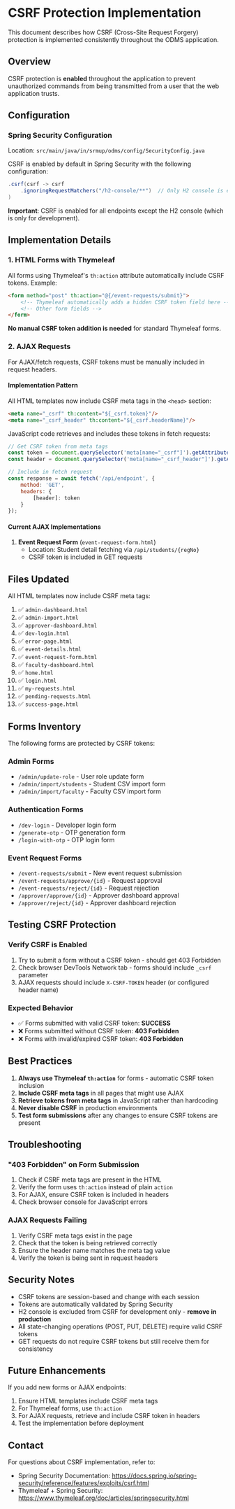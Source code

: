 # CSRF Protection Implementation

This document describes how CSRF (Cross-Site Request Forgery) protection is implemented consistently throughout the ODMS
application.

## Overview

CSRF protection is **enabled** throughout the application to prevent unauthorized commands from being transmitted from a
user that the web application trusts.

## Configuration

### Spring Security Configuration

Location: `src/main/java/in/srmup/odms/config/SecurityConfig.java`

CSRF is enabled by default in Spring Security with the following configuration:

```java
.csrf(csrf -> csrf
    .ignoringRequestMatchers("/h2-console/**")  // Only H2 console is excluded for development
)
```

**Important**: CSRF is enabled for all endpoints except the H2 console (which is only for development).

## Implementation Details

### 1. HTML Forms with Thymeleaf

All forms using Thymeleaf's `th:action` attribute automatically include CSRF tokens. Example:

```html
<form method="post" th:action="@{/event-requests/submit}">
    <!-- Thymeleaf automatically adds a hidden CSRF token field here -->
    <!-- Other form fields -->
</form>
```

**No manual CSRF token addition is needed** for standard Thymeleaf forms.

### 2. AJAX Requests

For AJAX/fetch requests, CSRF tokens must be manually included in request headers.

#### Implementation Pattern

All HTML templates now include CSRF meta tags in the `<head>` section:

```html
<meta name="_csrf" th:content="${_csrf.token}"/>
<meta name="_csrf_header" th:content="${_csrf.headerName}"/>
```

JavaScript code retrieves and includes these tokens in fetch requests:

```javascript
// Get CSRF token from meta tags
const token = document.querySelector('meta[name="_csrf"]').getAttribute('content');
const header = document.querySelector('meta[name="_csrf_header"]').getAttribute('content');

// Include in fetch request
const response = await fetch('/api/endpoint', {
    method: 'GET',
    headers: {
        [header]: token
    }
});
```

#### Current AJAX Implementations

1. **Event Request Form** (`event-request-form.html`)
    - Location: Student detail fetching via `/api/students/{regNo}`
    - CSRF token is included in GET requests

## Files Updated

All HTML templates now include CSRF meta tags:

1. ✅ `admin-dashboard.html`
2. ✅ `admin-import.html`
3. ✅ `approver-dashboard.html`
4. ✅ `dev-login.html`
5. ✅ `error-page.html`
6. ✅ `event-details.html`
7. ✅ `event-request-form.html`
8. ✅ `faculty-dashboard.html`
9. ✅ `home.html`
10. ✅ `login.html`
11. ✅ `my-requests.html`
12. ✅ `pending-requests.html`
13. ✅ `success-page.html`

## Forms Inventory

The following forms are protected by CSRF tokens:

### Admin Forms

- `/admin/update-role` - User role update form
- `/admin/import/students` - Student CSV import form
- `/admin/import/faculty` - Faculty CSV import form

### Authentication Forms

- `/dev-login` - Developer login form
- `/generate-otp` - OTP generation form
- `/login-with-otp` - OTP login form

### Event Request Forms

- `/event-requests/submit` - New event request submission
- `/event-requests/approve/{id}` - Request approval
- `/event-requests/reject/{id}` - Request rejection
- `/approver/approve/{id}` - Approver dashboard approval
- `/approver/reject/{id}` - Approver dashboard rejection

## Testing CSRF Protection

### Verify CSRF is Enabled

1. Try to submit a form without a CSRF token - should get 403 Forbidden
2. Check browser DevTools Network tab - forms should include `_csrf` parameter
3. AJAX requests should include `X-CSRF-TOKEN` header (or configured header name)

### Expected Behavior

- ✅ Forms submitted with valid CSRF token: **SUCCESS**
- ❌ Forms submitted without CSRF token: **403 Forbidden**
- ❌ Forms with invalid/expired CSRF token: **403 Forbidden**

## Best Practices

1. **Always use Thymeleaf `th:action`** for forms - automatic CSRF token inclusion
2. **Include CSRF meta tags** in all pages that might use AJAX
3. **Retrieve tokens from meta tags** in JavaScript rather than hardcoding
4. **Never disable CSRF** in production environments
5. **Test form submissions** after any changes to ensure CSRF tokens are present

## Troubleshooting

### "403 Forbidden" on Form Submission

1. Check if CSRF meta tags are present in the HTML
2. Verify the form uses `th:action` instead of plain `action`
3. For AJAX, ensure CSRF token is included in headers
4. Check browser console for JavaScript errors

### AJAX Requests Failing

1. Verify CSRF meta tags exist in the page
2. Check that the token is being retrieved correctly
3. Ensure the header name matches the meta tag value
4. Verify the token is being sent in request headers

## Security Notes

- CSRF tokens are session-based and change with each session
- Tokens are automatically validated by Spring Security
- H2 console is excluded from CSRF for development only - **remove in production**
- All state-changing operations (POST, PUT, DELETE) require valid CSRF tokens
- GET requests do not require CSRF tokens but still receive them for consistency

## Future Enhancements

If you add new forms or AJAX endpoints:

1. Ensure HTML templates include CSRF meta tags
2. For Thymeleaf forms, use `th:action`
3. For AJAX requests, retrieve and include CSRF token in headers
4. Test the implementation before deployment

## Contact

For questions about CSRF implementation, refer to:

- Spring Security Documentation: https://docs.spring.io/spring-security/reference/features/exploits/csrf.html
- Thymeleaf + Spring Security: https://www.thymeleaf.org/doc/articles/springsecurity.html
